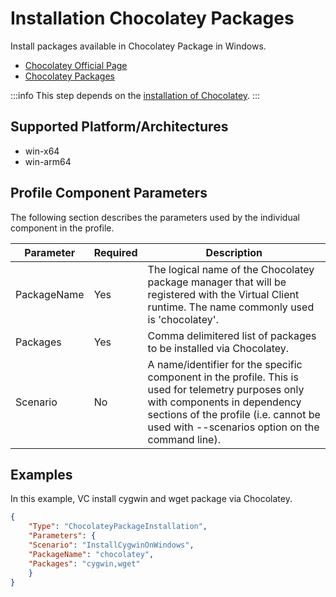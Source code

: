 ﻿# Installation Chocolatey Packages
Install packages available in Chocolatey Package in Windows.

- [Chocolatey Official Page](https://chocolatey.org/)
- [Chocolatey Packages](https://community.chocolatey.org/packages)

:::info
This step depends on the [installation of Chocolatey](./0020-install-chocolatey.md).
:::

## Supported Platform/Architectures
* win-x64
* win-arm64

## Profile Component Parameters
The following section describes the parameters used by the individual component in the profile.

| **Parameter** | **Required** | **Description**                                                                                                 |
|---------------|--------------|-----------------------------------------------------------------------------------------------------------------|
| PackageName   | Yes          | The logical name of the Chocolatey package manager that will be registered with the Virtual Client runtime. The name commonly used is 'chocolatey'. |
| Packages      | Yes          | Comma delimitered list of packages to be installed via Chocolatey.                                              |
| Scenario      | No           | A name/identifier for the specific component in the profile. This is used for telemetry purposes only with components in dependency sections of the profile (i.e. cannot be used with --scenarios option on the command line). |


## Examples
In this example, VC install cygwin and wget package via Chocolatey.

```json
{
    "Type": "ChocolateyPackageInstallation",
    "Parameters": {
    "Scenario": "InstallCygwinOnWindows",
    "PackageName": "chocolatey",
    "Packages": "cygwin,wget"
    }
}
```